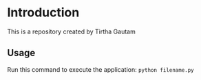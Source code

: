  # Introduction
 This is a repository created by Tirtha Gautam
## Usage
Run this command to execute the application: `python filename.py`
